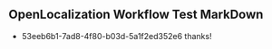 ## OpenLocalization Workflow Test MarkDown
* 53eeb6b1-7ad8-4f80-b03d-5a1f2ed352e6 thanks!

<!--HONumber=Jul16_HO4-->


